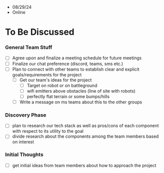  - 08/29/24 
 - Online
# To Be Discussed 

### General Team Stuff
- [ ] Agree upon and finalize a meeting schedule for future meetings 
- [ ] Finalize our chat preference (discord, teams, sms etc.)
- [ ] Plan to connect with other teams to establish clear and explicit goals/requirements for the project 
	- [ ] Get our team's ideas for the project 
		- [ ] Target on robot or on battleground 
		- [ ] wifi emitters above obstacles (line of site with robots)
		- [ ] perfectly flat terrain or some bumps/hills 
	- [ ] Write a message on ms teams about this to the other groups 

### Discovery Phase
- [ ] plan to research our tech stack as well as pros/cons of each component with respect to its utility to the goal 
- [ ] divide research about the components among the team members based on interest 

### Initial Thoughts
- [ ] get initial ideas from team members about how to approach the project  